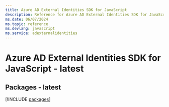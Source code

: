 ```yaml
---
title: Azure AD External Identities SDK for JavaScript
description: Reference for Azure AD External Identities SDK for JavaScript
ms.date: 06/07/2024
ms.topic: reference
ms.devlang: javascript
ms.service: adexternalidentities
---
```

# Azure AD External Identities SDK for JavaScript - latest
## Packages - latest
[!INCLUDE [packages](ad-external-identities-index.md)]